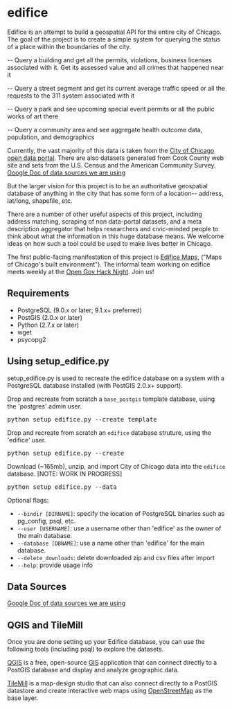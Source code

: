# edifice

Edifice is an attempt to build a geospatial API for the entire city of Chicago. The goal of the project is to create a simple system for querying the status of a place within the boundaries of the city.

-- Query a building and get all the permits, violations, business licenses associated with it. Get its assessed value and all crimes that happened near it

-- Query a street segment and get its current average traffic speed or all the requests to the 311 system associated with it

-- Query a park and see upcoming special event permits or all the public works of art there 

-- Query a community area and see aggregate health outcome data, population, and demographics

Currently, the vast majority of this data is taken from the [City of Chicago open data portal](https://data.cityofchicago.org/). There are also datasets generated from Cook County web site and sets from the U.S. Census and the American Community Survey. [Google Doc of data sources we are using](https://docs.google.com/spreadsheet/ccc?key=0AtbqcVh3dkAqdGdlcWd5MzRYcGJkS1RoQTM3Qzd4dUE)

But the larger vision for this project is to be an authoritative geospatial database of anything in the city that has some form of a location-- address, lat/long, shapefile, etc.

There are a number of other useful aspects of this project, including address matching, scraping of non data-portal datasets, and a meta description aggregator that helps researchers and civic-minded people to think about what the information in this huge database means. We welcome ideas on how such a tool could be used to make lives better in Chicago.

The first public-facing manifestation of this project is [Edifice Maps](http://edifice.opencityapps.org/), ("Maps of Chicago's built environment"). The informal team working on edifice meets weekly at the [Open Gov Hack Night](http://opengovhacknight.eventbrite.com/). Join us!

## Requirements

* PostgreSQL (9.0.x or later; 9.1.x+ preferred)
* PostGIS (2.0.x or later)
* Python (2.7.x or later)
* wget
* psycopg2

## Using setup_edifice.py

setup_edifice.py is used to recreate the edifice database on a system
with a PostgreSQL database installed (with PostGIS 2.0.x+ support).

Drop and recreate from scratch a `base_postgis` template database, using the 'postgres' admin user.

<pre>
python setup_edifice.py --create_template
</pre>

Drop and recreate from scratch an `edifice` database struture, using the 'edifice' user.
<pre>
python setup_edifice.py --create
</pre>

Download (~165mb), unzip, and import City of Chicago data into the `edifice` database. [NOTE: WORK IN PROGRESS]
<pre>
python setup_edifice.py --data
</pre>

Optional flags:

* `--bindir [DIRNAME]`: specify the location of PostgreSQL binaries such as pg_config, psql, etc.
* `--user [USERNAME]`: use a username other than 'edifice' as the owner of the main database.
* `--database [DBNAME]`: use a name other than 'edifice' for the main database.
* `--delete_downloads`: delete downloaded zip and csv files after import
* `--help`: provide usage info

## Data Sources

[Google Doc of data sources we are using](https://docs.google.com/spreadsheet/ccc?key=0AtbqcVh3dkAqdGdlcWd5MzRYcGJkS1RoQTM3Qzd4dUE)

## QGIS and TileMill

Once you are done setting up your Edifice database, you can use the following tools (including psql) to explore the datasets.

[QGIS](http://qgis.org) is a free, open-source [GIS](http://en.wikipedia.org/wiki/Geographic_information_system) application that can connect directly to a PostGIS database and display and analyze geographic data.

[TileMill](http://mapbox.com/tilemill) is a map-design studio that can also connect directly to a PostGIS datastore and create interactive web maps using [OpenStreetMap](http://openstreetmap.org) as the base layer.
